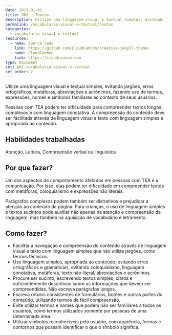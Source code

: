 ```yaml
---
date: 2019-01-01
title: G02 - Textos
description: Utilize uma linguagem visual e textual simples, evitando jargões, erros ortográficos, metáforas, abreviações e acrônimos, fazendo uso de termos, expressões, nomes e símbolos familiares ao contexto de seus usuários.
permalink: /vocabulario-visual-e-textual/textos
categories:
  - vocabulario-visual-e-textual
resources:
  - name: Source code
    link: https://github.com/CloudCannon/creative-jekyll-theme/
  - name: CloudCannon
    link: https://cloudcannon.com
type: Document
set: p01-vocabulario-visual-e-textual
set_order: 2
---
```


Utilize uma linguagem visual e textual simples, evitando jargões, erros ortográficos, metáforas, abreviações e acrônimos, fazendo uso de termos, expressões, nomes e símbolos familiares ao contexto de seus usuários.

Pessoas com TEA podem ter dificuldade para compreender textos longos, complexos e com linguagem conotativa. A compreensão do conteúdo deve ser facilitada através de linguagem visual e texto com linguagem simples e apropriada ao conteúdo.

## Habilidades trabalhadas

Atenção, Leitura, Compreensão verbal ou linguística

## Por que fazer?

Um dos aspectos de comportamento afetados em pessoas com TEA é a comunicação. Por isso, elas podem ter dificuldade em compreender textos com metáforas, coloquialismo e expressões não literais.

Parágrafos complexos podem também ser distrativos e prejudicar a atenção ao conteúdo da página. Para crianças, o uso de linguagem simples e textos sucintos pode auxiliar não apenas na atenção e compreensão da linguagem, mas também na aquisição de vocabulário e letramento.

## Como fazer?

- Facilitar a navegação e compreensão do conteúdo através de linguagem visual e texto com linguagem simples que não utilize jargões, como termos técnicos.
- Use linguagem simples, apropriada ao conteúdo, evitando erros ortográficos e gramaticais, evitando coloquialismo, linguagem conotativa, metáforas, texto não literal, abreviações e acrônimos.
- Procure ser sucinto, escrevendo textos simples, claros e suficientemente descritivos sobre as informações que devem ser compreendidas. Não escreva parágrafos longos.
- Escreva rótulos consistentes de formulários, botões e outras partes do conteúdo, utilizando termos de fácil compreensão.
- Evite utilizar termos e nomes que podem não ser familiares a todos os usuários, como termos utilizados somente por pessoas de uma determinada área.
- Utilizar símbolos reconhecíveis pelo usuário, com aparência, formas e contornos que possam identificar o que o símbolo significa.